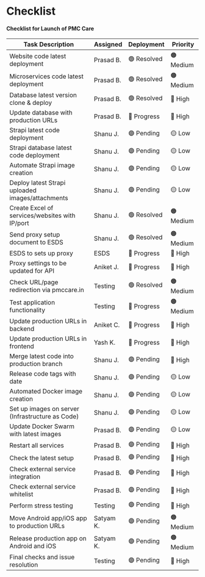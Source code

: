 # Checklist
#### Checklist for Launch of PMC Care

| Task Description                                   |  Assigned   | Deployment  |     Priority    |
|----------------------------------------------------|-------------|-------------|-----------------|
| Website code latest deployment                     | Prasad B.   | 🟢 Resolved | 🟠 Medium      |
| Microservices code latest deployment               | Prasad B.   | 🟢 Resolved | 🟠 Medium      |
| Database latest version clone & deploy             | Prasad B.   | 🟢 Resolved | 🔴 High        |
| Update database with production URLs               | Prasad B.   | 🔵 Progress | 🔴 High        |
| Strapi latest code deployment                      | Shanu J.    | 🟣 Pending  | 🟡 Low         |
| Strapi database latest code deployment             | Shanu J.    | 🟣 Pending  | 🟡 Low         |
| Automate Strapi image creation                     | Shanu J.    | 🟣 Pending  | 🟡 Low         |
| Deploy latest Strapi uploaded images/attachments   | Shanu J.    | 🟣 Pending  | 🟡 Low         |
| Create Excel of services/websites with IP/port     | Shanu J.    | 🟢 Resolved | 🟠 Medium      |
| Send proxy setup document to ESDS                  | Shanu J.    | 🟢 Resolved  | 🟠 Medium      |
| ESDS to sets up proxy                              | ESDS        | 🔵 Progress  | 🔴 High        |
| Proxy settings to be updated for API               | Aniket J.   | 🔵 Progress  | 🔴 High        |
| Check URL/page redirection via pmccare.in          | Testing     | 🟢 Resolved  | 🟠 Medium      |
| Test application functionality                     | Testing     | 🔵 Progress  | 🟠 Medium      |
| Update production URLs in backend                  | Aniket C.   | 🔵 Progress  | 🔴 High        |
| Update production URLs in frontend                 | Yash K.     | 🔵 Progress  | 🔴 High        |
| Merge latest code into production branch           | Shanu J.    | 🟣 Pending  | 🔴 High        |
| Release code tags with date                        | Shanu J.    | 🟣 Pending  | 🟡 Low         |
| Automated Docker image creation                    | Shanu J.    | 🟣 Pending  | 🟡 Low         |
| Set up images on server (Infrastructure as Code)   | Shanu J.    | 🟣 Pending  | 🟡 Low         |
| Update Docker Swarm with latest images             | Prasad B.   | 🟣 Pending  | 🟡 Low         |
| Restart all services                               | Prasad B.   | 🟣 Pending  | 🔴 High        |
| Check the latest setup                             | Prasad B.   | 🟣 Pending  | 🔴 High        |
| Check external service integration                 | Prasad B.   | 🟣 Pending  | 🔴 High        |
| Check external service whitelist                   | Prasad B.   | 🟣 Pending  | 🔴 High        |
| Perform stress testing                             | Testing     | 🟣 Pending  | 🔴 High        |
| Move Android app/iOS app to production URLs        | Satyam K.   | 🟣 Pending  | 🟠 Medium      |
| Release production app on Android and iOS          | Satyam K.   | 🟣 Pending  | 🟠 Medium      |
| Final checks and issue resolution                  | Testing     | 🟣 Pending  | 🔴 High        |
